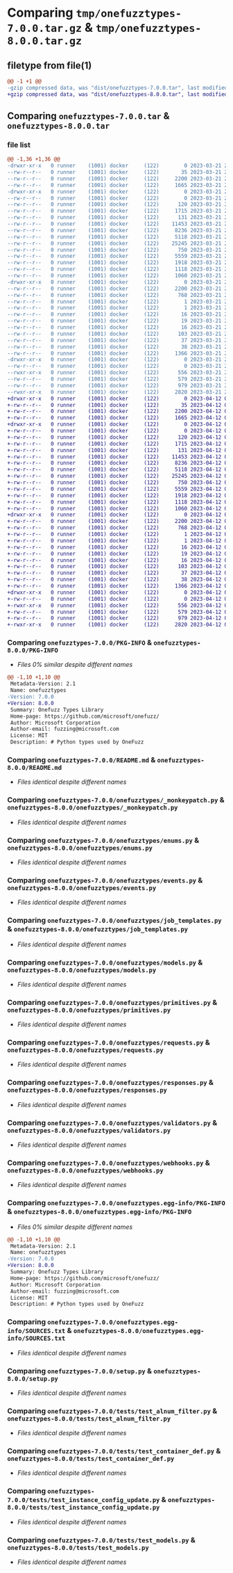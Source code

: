 # Comparing `tmp/onefuzztypes-7.0.0.tar.gz` & `tmp/onefuzztypes-8.0.0.tar.gz`

## filetype from file(1)

```diff
@@ -1 +1 @@
-gzip compressed data, was "dist/onefuzztypes-7.0.0.tar", last modified: Tue Mar 21 20:47:37 2023, max compression
+gzip compressed data, was "dist/onefuzztypes-8.0.0.tar", last modified: Wed Apr 12 01:45:19 2023, max compression
```

## Comparing `onefuzztypes-7.0.0.tar` & `onefuzztypes-8.0.0.tar`

### file list

```diff
@@ -1,36 +1,36 @@
-drwxr-xr-x   0 runner    (1001) docker     (122)        0 2023-03-21 20:47:37.000000 onefuzztypes-7.0.0/
--rw-r--r--   0 runner    (1001) docker     (122)       35 2023-03-21 20:47:29.000000 onefuzztypes-7.0.0/MANIFEST.in
--rw-r--r--   0 runner    (1001) docker     (122)     2200 2023-03-21 20:47:37.000000 onefuzztypes-7.0.0/PKG-INFO
--rw-r--r--   0 runner    (1001) docker     (122)     1665 2023-03-21 20:47:29.000000 onefuzztypes-7.0.0/README.md
-drwxr-xr-x   0 runner    (1001) docker     (122)        0 2023-03-21 20:47:37.000000 onefuzztypes-7.0.0/onefuzztypes/
--rw-r--r--   0 runner    (1001) docker     (122)        0 2023-03-21 20:47:29.000000 onefuzztypes-7.0.0/onefuzztypes/__init__.py
--rw-r--r--   0 runner    (1001) docker     (122)      120 2023-03-21 20:47:30.000000 onefuzztypes-7.0.0/onefuzztypes/__version__.py
--rw-r--r--   0 runner    (1001) docker     (122)     1715 2023-03-21 20:47:29.000000 onefuzztypes-7.0.0/onefuzztypes/_monkeypatch.py
--rw-r--r--   0 runner    (1001) docker     (122)      131 2023-03-21 20:47:29.000000 onefuzztypes-7.0.0/onefuzztypes/consts.py
--rw-r--r--   0 runner    (1001) docker     (122)    11453 2023-03-21 20:47:29.000000 onefuzztypes-7.0.0/onefuzztypes/enums.py
--rw-r--r--   0 runner    (1001) docker     (122)     8236 2023-03-21 20:47:29.000000 onefuzztypes-7.0.0/onefuzztypes/events.py
--rw-r--r--   0 runner    (1001) docker     (122)     5118 2023-03-21 20:47:29.000000 onefuzztypes-7.0.0/onefuzztypes/job_templates.py
--rw-r--r--   0 runner    (1001) docker     (122)    25245 2023-03-21 20:47:29.000000 onefuzztypes-7.0.0/onefuzztypes/models.py
--rw-r--r--   0 runner    (1001) docker     (122)      750 2023-03-21 20:47:29.000000 onefuzztypes-7.0.0/onefuzztypes/primitives.py
--rw-r--r--   0 runner    (1001) docker     (122)     5559 2023-03-21 20:47:29.000000 onefuzztypes-7.0.0/onefuzztypes/requests.py
--rw-r--r--   0 runner    (1001) docker     (122)     1918 2023-03-21 20:47:29.000000 onefuzztypes-7.0.0/onefuzztypes/responses.py
--rw-r--r--   0 runner    (1001) docker     (122)     1118 2023-03-21 20:47:29.000000 onefuzztypes-7.0.0/onefuzztypes/validators.py
--rw-r--r--   0 runner    (1001) docker     (122)     1060 2023-03-21 20:47:29.000000 onefuzztypes-7.0.0/onefuzztypes/webhooks.py
-drwxr-xr-x   0 runner    (1001) docker     (122)        0 2023-03-21 20:47:37.000000 onefuzztypes-7.0.0/onefuzztypes.egg-info/
--rw-r--r--   0 runner    (1001) docker     (122)     2200 2023-03-21 20:47:37.000000 onefuzztypes-7.0.0/onefuzztypes.egg-info/PKG-INFO
--rw-r--r--   0 runner    (1001) docker     (122)      768 2023-03-21 20:47:37.000000 onefuzztypes-7.0.0/onefuzztypes.egg-info/SOURCES.txt
--rw-r--r--   0 runner    (1001) docker     (122)        1 2023-03-21 20:47:37.000000 onefuzztypes-7.0.0/onefuzztypes.egg-info/dependency_links.txt
--rw-r--r--   0 runner    (1001) docker     (122)        1 2023-03-21 20:47:37.000000 onefuzztypes-7.0.0/onefuzztypes.egg-info/not-zip-safe
--rw-r--r--   0 runner    (1001) docker     (122)       16 2023-03-21 20:47:37.000000 onefuzztypes-7.0.0/onefuzztypes.egg-info/requires.txt
--rw-r--r--   0 runner    (1001) docker     (122)       19 2023-03-21 20:47:37.000000 onefuzztypes-7.0.0/onefuzztypes.egg-info/top_level.txt
--rw-r--r--   0 runner    (1001) docker     (122)       16 2023-03-21 20:47:29.000000 onefuzztypes-7.0.0/requirements-dev.txt
--rw-r--r--   0 runner    (1001) docker     (122)      103 2023-03-21 20:47:29.000000 onefuzztypes-7.0.0/requirements-lint.txt
--rw-r--r--   0 runner    (1001) docker     (122)       37 2023-03-21 20:47:29.000000 onefuzztypes-7.0.0/requirements.txt
--rw-r--r--   0 runner    (1001) docker     (122)       38 2023-03-21 20:47:37.000000 onefuzztypes-7.0.0/setup.cfg
--rw-r--r--   0 runner    (1001) docker     (122)     1366 2023-03-21 20:47:29.000000 onefuzztypes-7.0.0/setup.py
-drwxr-xr-x   0 runner    (1001) docker     (122)        0 2023-03-21 20:47:37.000000 onefuzztypes-7.0.0/tests/
--rw-r--r--   0 runner    (1001) docker     (122)        0 2023-03-21 20:47:29.000000 onefuzztypes-7.0.0/tests/__init__.py
--rwxr-xr-x   0 runner    (1001) docker     (122)      556 2023-03-21 20:47:29.000000 onefuzztypes-7.0.0/tests/test_alnum_filter.py
--rw-r--r--   0 runner    (1001) docker     (122)      579 2023-03-21 20:47:29.000000 onefuzztypes-7.0.0/tests/test_container_def.py
--rw-r--r--   0 runner    (1001) docker     (122)      979 2023-03-21 20:47:29.000000 onefuzztypes-7.0.0/tests/test_instance_config_update.py
--rwxr-xr-x   0 runner    (1001) docker     (122)     2820 2023-03-21 20:47:29.000000 onefuzztypes-7.0.0/tests/test_models.py
+drwxr-xr-x   0 runner    (1001) docker     (122)        0 2023-04-12 01:45:19.000000 onefuzztypes-8.0.0/
+-rw-r--r--   0 runner    (1001) docker     (122)       35 2023-04-12 01:45:17.000000 onefuzztypes-8.0.0/MANIFEST.in
+-rw-r--r--   0 runner    (1001) docker     (122)     2200 2023-04-12 01:45:19.000000 onefuzztypes-8.0.0/PKG-INFO
+-rw-r--r--   0 runner    (1001) docker     (122)     1665 2023-04-12 01:45:17.000000 onefuzztypes-8.0.0/README.md
+drwxr-xr-x   0 runner    (1001) docker     (122)        0 2023-04-12 01:45:19.000000 onefuzztypes-8.0.0/onefuzztypes/
+-rw-r--r--   0 runner    (1001) docker     (122)        0 2023-04-12 01:45:17.000000 onefuzztypes-8.0.0/onefuzztypes/__init__.py
+-rw-r--r--   0 runner    (1001) docker     (122)      120 2023-04-12 01:45:17.000000 onefuzztypes-8.0.0/onefuzztypes/__version__.py
+-rw-r--r--   0 runner    (1001) docker     (122)     1715 2023-04-12 01:45:17.000000 onefuzztypes-8.0.0/onefuzztypes/_monkeypatch.py
+-rw-r--r--   0 runner    (1001) docker     (122)      131 2023-04-12 01:45:17.000000 onefuzztypes-8.0.0/onefuzztypes/consts.py
+-rw-r--r--   0 runner    (1001) docker     (122)    11453 2023-04-12 01:45:17.000000 onefuzztypes-8.0.0/onefuzztypes/enums.py
+-rw-r--r--   0 runner    (1001) docker     (122)     8236 2023-04-12 01:45:17.000000 onefuzztypes-8.0.0/onefuzztypes/events.py
+-rw-r--r--   0 runner    (1001) docker     (122)     5118 2023-04-12 01:45:17.000000 onefuzztypes-8.0.0/onefuzztypes/job_templates.py
+-rw-r--r--   0 runner    (1001) docker     (122)    25245 2023-04-12 01:45:17.000000 onefuzztypes-8.0.0/onefuzztypes/models.py
+-rw-r--r--   0 runner    (1001) docker     (122)      750 2023-04-12 01:45:17.000000 onefuzztypes-8.0.0/onefuzztypes/primitives.py
+-rw-r--r--   0 runner    (1001) docker     (122)     5559 2023-04-12 01:45:17.000000 onefuzztypes-8.0.0/onefuzztypes/requests.py
+-rw-r--r--   0 runner    (1001) docker     (122)     1918 2023-04-12 01:45:17.000000 onefuzztypes-8.0.0/onefuzztypes/responses.py
+-rw-r--r--   0 runner    (1001) docker     (122)     1118 2023-04-12 01:45:17.000000 onefuzztypes-8.0.0/onefuzztypes/validators.py
+-rw-r--r--   0 runner    (1001) docker     (122)     1060 2023-04-12 01:45:17.000000 onefuzztypes-8.0.0/onefuzztypes/webhooks.py
+drwxr-xr-x   0 runner    (1001) docker     (122)        0 2023-04-12 01:45:19.000000 onefuzztypes-8.0.0/onefuzztypes.egg-info/
+-rw-r--r--   0 runner    (1001) docker     (122)     2200 2023-04-12 01:45:19.000000 onefuzztypes-8.0.0/onefuzztypes.egg-info/PKG-INFO
+-rw-r--r--   0 runner    (1001) docker     (122)      768 2023-04-12 01:45:19.000000 onefuzztypes-8.0.0/onefuzztypes.egg-info/SOURCES.txt
+-rw-r--r--   0 runner    (1001) docker     (122)        1 2023-04-12 01:45:19.000000 onefuzztypes-8.0.0/onefuzztypes.egg-info/dependency_links.txt
+-rw-r--r--   0 runner    (1001) docker     (122)        1 2023-04-12 01:45:19.000000 onefuzztypes-8.0.0/onefuzztypes.egg-info/not-zip-safe
+-rw-r--r--   0 runner    (1001) docker     (122)       16 2023-04-12 01:45:19.000000 onefuzztypes-8.0.0/onefuzztypes.egg-info/requires.txt
+-rw-r--r--   0 runner    (1001) docker     (122)       19 2023-04-12 01:45:19.000000 onefuzztypes-8.0.0/onefuzztypes.egg-info/top_level.txt
+-rw-r--r--   0 runner    (1001) docker     (122)       16 2023-04-12 01:45:17.000000 onefuzztypes-8.0.0/requirements-dev.txt
+-rw-r--r--   0 runner    (1001) docker     (122)      103 2023-04-12 01:45:17.000000 onefuzztypes-8.0.0/requirements-lint.txt
+-rw-r--r--   0 runner    (1001) docker     (122)       37 2023-04-12 01:45:17.000000 onefuzztypes-8.0.0/requirements.txt
+-rw-r--r--   0 runner    (1001) docker     (122)       38 2023-04-12 01:45:19.000000 onefuzztypes-8.0.0/setup.cfg
+-rw-r--r--   0 runner    (1001) docker     (122)     1366 2023-04-12 01:45:17.000000 onefuzztypes-8.0.0/setup.py
+drwxr-xr-x   0 runner    (1001) docker     (122)        0 2023-04-12 01:45:19.000000 onefuzztypes-8.0.0/tests/
+-rw-r--r--   0 runner    (1001) docker     (122)        0 2023-04-12 01:45:17.000000 onefuzztypes-8.0.0/tests/__init__.py
+-rwxr-xr-x   0 runner    (1001) docker     (122)      556 2023-04-12 01:45:17.000000 onefuzztypes-8.0.0/tests/test_alnum_filter.py
+-rw-r--r--   0 runner    (1001) docker     (122)      579 2023-04-12 01:45:17.000000 onefuzztypes-8.0.0/tests/test_container_def.py
+-rw-r--r--   0 runner    (1001) docker     (122)      979 2023-04-12 01:45:17.000000 onefuzztypes-8.0.0/tests/test_instance_config_update.py
+-rwxr-xr-x   0 runner    (1001) docker     (122)     2820 2023-04-12 01:45:17.000000 onefuzztypes-8.0.0/tests/test_models.py
```

### Comparing `onefuzztypes-7.0.0/PKG-INFO` & `onefuzztypes-8.0.0/PKG-INFO`

 * *Files 0% similar despite different names*

```diff
@@ -1,10 +1,10 @@
 Metadata-Version: 2.1
 Name: onefuzztypes
-Version: 7.0.0
+Version: 8.0.0
 Summary: Onefuzz Types Library
 Home-page: https://github.com/microsoft/onefuzz/
 Author: Microsoft Corporation
 Author-email: fuzzing@microsoft.com
 License: MIT
 Description: # Python types used by OneFuzz
```

### Comparing `onefuzztypes-7.0.0/README.md` & `onefuzztypes-8.0.0/README.md`

 * *Files identical despite different names*

### Comparing `onefuzztypes-7.0.0/onefuzztypes/_monkeypatch.py` & `onefuzztypes-8.0.0/onefuzztypes/_monkeypatch.py`

 * *Files identical despite different names*

### Comparing `onefuzztypes-7.0.0/onefuzztypes/enums.py` & `onefuzztypes-8.0.0/onefuzztypes/enums.py`

 * *Files identical despite different names*

### Comparing `onefuzztypes-7.0.0/onefuzztypes/events.py` & `onefuzztypes-8.0.0/onefuzztypes/events.py`

 * *Files identical despite different names*

### Comparing `onefuzztypes-7.0.0/onefuzztypes/job_templates.py` & `onefuzztypes-8.0.0/onefuzztypes/job_templates.py`

 * *Files identical despite different names*

### Comparing `onefuzztypes-7.0.0/onefuzztypes/models.py` & `onefuzztypes-8.0.0/onefuzztypes/models.py`

 * *Files identical despite different names*

### Comparing `onefuzztypes-7.0.0/onefuzztypes/primitives.py` & `onefuzztypes-8.0.0/onefuzztypes/primitives.py`

 * *Files identical despite different names*

### Comparing `onefuzztypes-7.0.0/onefuzztypes/requests.py` & `onefuzztypes-8.0.0/onefuzztypes/requests.py`

 * *Files identical despite different names*

### Comparing `onefuzztypes-7.0.0/onefuzztypes/responses.py` & `onefuzztypes-8.0.0/onefuzztypes/responses.py`

 * *Files identical despite different names*

### Comparing `onefuzztypes-7.0.0/onefuzztypes/validators.py` & `onefuzztypes-8.0.0/onefuzztypes/validators.py`

 * *Files identical despite different names*

### Comparing `onefuzztypes-7.0.0/onefuzztypes/webhooks.py` & `onefuzztypes-8.0.0/onefuzztypes/webhooks.py`

 * *Files identical despite different names*

### Comparing `onefuzztypes-7.0.0/onefuzztypes.egg-info/PKG-INFO` & `onefuzztypes-8.0.0/onefuzztypes.egg-info/PKG-INFO`

 * *Files 0% similar despite different names*

```diff
@@ -1,10 +1,10 @@
 Metadata-Version: 2.1
 Name: onefuzztypes
-Version: 7.0.0
+Version: 8.0.0
 Summary: Onefuzz Types Library
 Home-page: https://github.com/microsoft/onefuzz/
 Author: Microsoft Corporation
 Author-email: fuzzing@microsoft.com
 License: MIT
 Description: # Python types used by OneFuzz
```

### Comparing `onefuzztypes-7.0.0/onefuzztypes.egg-info/SOURCES.txt` & `onefuzztypes-8.0.0/onefuzztypes.egg-info/SOURCES.txt`

 * *Files identical despite different names*

### Comparing `onefuzztypes-7.0.0/setup.py` & `onefuzztypes-8.0.0/setup.py`

 * *Files identical despite different names*

### Comparing `onefuzztypes-7.0.0/tests/test_alnum_filter.py` & `onefuzztypes-8.0.0/tests/test_alnum_filter.py`

 * *Files identical despite different names*

### Comparing `onefuzztypes-7.0.0/tests/test_container_def.py` & `onefuzztypes-8.0.0/tests/test_container_def.py`

 * *Files identical despite different names*

### Comparing `onefuzztypes-7.0.0/tests/test_instance_config_update.py` & `onefuzztypes-8.0.0/tests/test_instance_config_update.py`

 * *Files identical despite different names*

### Comparing `onefuzztypes-7.0.0/tests/test_models.py` & `onefuzztypes-8.0.0/tests/test_models.py`

 * *Files identical despite different names*

